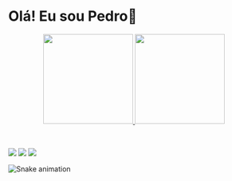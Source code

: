 <h1>Olá! Eu sou Pedro👋</h1>

<div align="center">
  <a href="https://github.com/pdrotario">
   <img height="180em" src="https://github-readme-stats.vercel.app/api?username=pdrotario&show_icons=true&theme=dracula&include_all_commits=true&count_private=true"/>
  <img height="180em" src="https://github-readme-stats.vercel.app/api/top-langs/?username=pdrotario&layout=compact&langs_count=7&theme=dracula](https://github-readme-stats.vercel.app/api/top-langs/?username=pdrotario&layout=compact&langs_count=7&theme=dracula" />
</div>
  
<div style="display: inline_block"><br>
  
</div>

  ##
  
<div> 
  <a href="https://instagram.com/pdrotario" target="_blank"><img src="https://img.shields.io/badge/-Instagram-%23E4405F?style=for-the-badge&logo=instagram&logoColor=white" target="_blank"></a>
  <a href = "mailto:pedroacordi2@gmail.com"><img src="https://img.shields.io/badge/-Gmail-%23333?style=for-the-badge&logo=gmail&logoColor=white" target="_blank"></a>
  <a href="https://www.linkedin.com/in/pedro-acordi-aa5326229/" target="_blank"><img src="https://img.shields.io/badge/-LinkedIn-%230077B5?style=for-the-badge&logo=linkedin&logoColor=white" target="_blank"></a> 
  
  ![Snake animation](https://github.com/pdrotario/pdrotario/blob/output/github-contribution-grid-snake.svg)
  
</div>

